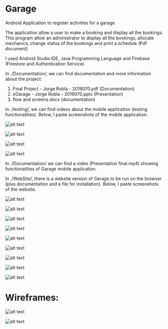 # Garage
Android Application to register activities for a garage 

The application allow a user to make a booking and display all the bookings. This program allow an administrator to display all the bookings, 
allocate mechanics, change status of the bookings and print a schedule (Pdf document)

I used Android Studio IDE, Java Programming Language and Firebase (Firestore and Authentication Service)

In ./Documentation/, we can find documentation and more information about the project:
1. Final Project - Jorge Robla - 2019070.pdf (Documentation)
2. eGarage - Jorge Robla - 2019070.pptx (Presentation)
3. flow and screens.docx (documentation)

In ./testing/, we can find videos about the mobile application (testing functionalities). Below, I paste screenshots of the mobile application.

![alt text](https://github.com/Jorge36/Garage/blob/75272d5db23a387ce74264b41494cd72277891f9/Documentation/imgMobApp/booking.png)

![alt text](https://github.com/Jorge36/Garage/blob/75272d5db23a387ce74264b41494cd72277891f9/Documentation/imgMobApp/booking2.png)

![alt text](https://github.com/Jorge36/Garage/blob/75272d5db23a387ce74264b41494cd72277891f9/Documentation/imgMobApp/list_bookings.png)

![alt text](https://github.com/Jorge36/Garage/blob/75272d5db23a387ce74264b41494cd72277891f9/Documentation/imgMobApp/print.png)

In ./Documentation/ we can find a video (Presentation final.mp4) showing functionalities of Garage mobile application.

In ./WebSite/, there is a website version of Garage to be run on the browser (plus documentation and a file for installation).
Below, I paste screenshots of the website.

![alt text](https://github.com/Jorge36/Garage/blob/b0f22e59155be9884ab2faefdf279b36cf1c3938/Version%20Website/imgWebSite/admin_home_page.png)

![alt text](https://github.com/Jorge36/Garage/blob/b0f22e59155be9884ab2faefdf279b36cf1c3938/Version%20Website/imgWebSite/booking.png)

![alt text](https://github.com/Jorge36/Garage/blob/b0f22e59155be9884ab2faefdf279b36cf1c3938/Version%20Website/imgWebSite/booking2.png)

![alt text](https://github.com/Jorge36/Garage/blob/b0f22e59155be9884ab2faefdf279b36cf1c3938/Version%20Website/imgWebSite/index.png)

![alt text](https://github.com/Jorge36/Garage/blob/b0f22e59155be9884ab2faefdf279b36cf1c3938/Version%20Website/imgWebSite/login.png)

![alt text](https://github.com/Jorge36/Garage/blob/b0f22e59155be9884ab2faefdf279b36cf1c3938/Version%20Website/imgWebSite/login2.png)

![alt text](https://github.com/Jorge36/Garage/blob/b0f22e59155be9884ab2faefdf279b36cf1c3938/Version%20Website/imgWebSite/print_invoice1.png)

![alt text](https://github.com/Jorge36/Garage/blob/b0f22e59155be9884ab2faefdf279b36cf1c3938/Version%20Website/imgWebSite/print_invoice2.png)

![alt text](https://github.com/Jorge36/Garage/blob/fef5c4dc79718f767bcbdc378cb963e0eaf0b21e/Version%20Website/imgWebSite/register.png)

# Wireframes:

![alt text](https://github.com/Jorge36/Garage/blob/20a230df0e9bae5565a40dd307ceac23d72d7fc9/Version%20Website/documentation/wireframes/HomePage%20user.png)



![alt text](https://github.com/Jorge36/Garage/blob/20a230df0e9bae5565a40dd307ceac23d72d7fc9/Version%20Website/documentation/wireframes/Register.png)

